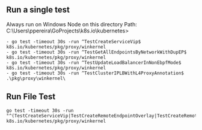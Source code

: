 ## Run a single test ##

Always run on Windows Node on this directory Path: C:\Users\ppereira\GoProjects\k8s.io\kubernetes>

```
- go test -timeout 30s -run ^TestCreateServiceVip$ k8s.io/kubernetes/pkg/proxy/winkernel
- go test -timeout 30s -run ^TestGetAllEndpointsByNetworkWithDupEP$ k8s.io/kubernetes/pkg/proxy/winkernel
- go test -timeout 30s -run ^TestUpdateLoadBalancerInNonEbpfMode$ k8s.io/kubernetes/pkg/proxy/winkernel
- go test -timeout 30s -run ^TestClusterIPLBWithL4ProxyAnnotation$ .\pkg\proxy\winkernel\
```


## Run File Test ##

```
go test -timeout 30s -run "^(TestCreateServiceVip|TestCreateRemoteEndpointOverlay|TestCreateRemoteEndpointL2Bridge|TestSharedRemoteEndpointDelete|TestSharedRemoteEndpointUpdate|TestCreateLoadBalancer|TestCreateDsrLoadBalancer|TestClusterIPLBInCreateDsrLoadBalancer|TestEndpointSlice|TestNoopEndpointSlice|TestFindRemoteSubnetProviderAddress)$" k8s.io/kubernetes/pkg/proxy/winkernel
```
